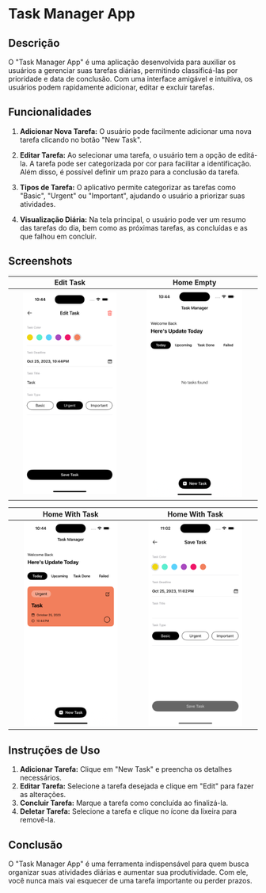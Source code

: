 # Task Manager App

## Descrição

O "Task Manager App" é uma aplicação desenvolvida para auxiliar os usuários a gerenciar suas tarefas diárias, permitindo classificá-las por prioridade e data de conclusão. Com uma interface amigável e intuitiva, os usuários podem rapidamente adicionar, editar e excluir tarefas.

## Funcionalidades

1. **Adicionar Nova Tarefa:** O usuário pode facilmente adicionar uma nova tarefa clicando no botão "New Task".
  
2. **Editar Tarefa:** Ao selecionar uma tarefa, o usuário tem a opção de editá-la. A tarefa pode ser categorizada por cor para facilitar a identificação. Além disso, é possível definir um prazo para a conclusão da tarefa.

3. **Tipos de Tarefa:** O aplicativo permite categorizar as tarefas como "Basic", "Urgent" ou "Important", ajudando o usuário a priorizar suas atividades.

4. **Visualização Diária:** Na tela principal, o usuário pode ver um resumo das tarefas do dia, bem como as próximas tarefas, as concluídas e as que falhou em concluir.

## Screenshots

|            Edit Task           |             Home Empty              |
|:--------------------------------------------:|:-----------------------------------------:|
|    <img src="./.github/images/edit_task.png" width=80%>     | <img src="./.github/images/home_empty.png" width=80%> |

|                     Home With Task                     |                  Home With Task                  |
|:--------------------------------------------:|:---------------------------------------------:|
| <img src="./.github/images/home_with_task.png" width=80%> | <img src="./.github/images/save_task.png" width=80%> |

## Instruções de Uso

1. **Adicionar Tarefa:** Clique em "New Task" e preencha os detalhes necessários.
2. **Editar Tarefa:** Selecione a tarefa desejada e clique em "Edit" para fazer as alterações.
3. **Concluir Tarefa:** Marque a tarefa como concluída ao finalizá-la.
4. **Deletar Tarefa:** Selecione a tarefa e clique no ícone da lixeira para removê-la.

## Conclusão

O "Task Manager App" é uma ferramenta indispensável para quem busca organizar suas atividades diárias e aumentar sua produtividade. Com ele, você nunca mais vai esquecer de uma tarefa importante ou perder prazos.
